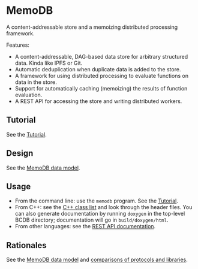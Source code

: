 # MemoDB

A content-addressable store and a memoizing distributed processing framework.

Features:

- A content-addressable, DAG-based data store for arbitrary structured data.
  Kinda like IPFS or Git.
- Automatic deduplication when duplicate data is added to the store.
- A framework for using distributed processing to evaluate functions on data in
  the store.
- Support for automatically caching (memoizing) the results of function
  evaluation.
- A REST API for accessing the store and writing distributed workers.

## Tutorial

See the [Tutorial].

## Design

See the [MemoDB data model].

## Usage

- From the command line: use the `memodb` program. See the [Tutorial].
- From C++: see the [C++ class list] and look through the header files. You can
  also generate documentation by running `doxygen` in the top-level BCDB
  directory; documentation will go in `build/doxygen/html`.
- From other languages: see the [REST API documentation].

## Rationales

See the [MemoDB data model] and [comparisons of protocols and libraries].

[C++ class list]: ./classes.md
[comparisons of protocols and libraries]: ./comparisons.md
[MemoDB data model]: ./data-model.md
[REST API documentation]: ./rest-api.md
[Tutorial]: ./tutorial.md
